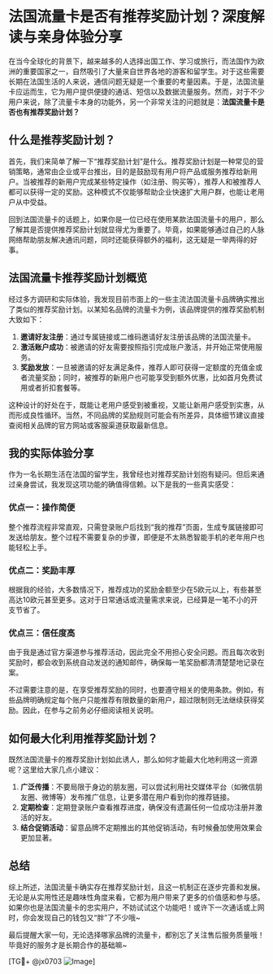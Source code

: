 # 法国流量卡是否有推荐奖励计划？深度解读与亲身体验分享

在当今全球化的背景下，越来越多的人选择出国工作、学习或旅行，而法国作为欧洲的重要国家之一，自然吸引了大量来自世界各地的游客和留学生。对于这些需要长期在法国生活的人来说，通信问题无疑是一个重要的考量因素。于是，法国流量卡应运而生，它为用户提供便捷的通话、短信以及数据流量服务。然而，对于不少用户来说，除了流量卡本身的功能外，另一个非常关注的问题就是：**法国流量卡是否也有推荐奖励计划？**

## 什么是推荐奖励计划？

首先，我们来简单了解一下“推荐奖励计划”是什么。推荐奖励计划是一种常见的营销策略，通常由企业或平台推出，目的是鼓励现有用户将产品或服务推荐给新用户。当被推荐的新用户完成某些特定操作（如注册、购买等），推荐人和被推荐人都可以获得一定的奖励。这种模式不仅能够帮助企业快速扩大用户群，也能让老用户从中受益。

回到法国流量卡的话题上，如果你是一位已经在使用某款法国流量卡的用户，那么了解其是否提供推荐奖励计划就显得尤为重要了。毕竟，如果能够通过自己的人脉网络帮助朋友解决通讯问题，同时还能获得额外的福利，这无疑是一举两得的好事。

## 法国流量卡推荐奖励计划概览

经过多方调研和实际体验，我发现目前市面上的一些主流法国流量卡品牌确实推出了类似的推荐奖励计划。以某知名品牌的流量卡为例，该品牌提供的推荐奖励机制大致如下：

1. **邀请好友注册**：通过专属链接或二维码邀请好友注册该品牌的法国流量卡。
2. **激活账户成功**：被邀请的好友需要按照指引完成账户激活，并开始正常使用服务。
3. **奖励发放**：一旦被邀请的好友满足条件，推荐人即可获得一定额度的充值金或者流量奖励；同时，被推荐的新用户也可能享受到额外优惠，比如首月免费试用或者折扣套餐等。

这种设计的好处在于，既能让老用户感受到被重视，又能让新用户感受到实惠，从而形成良性循环。当然，不同品牌的奖励规则可能会有所差异，具体细节建议直接查阅相关品牌的官方网站或客服渠道获取最新信息。

## 我的实际体验分享

作为一名长期生活在法国的留学生，我曾经也对推荐奖励计划抱有疑问。但后来通过亲身尝试，我发现这项功能的确值得信赖。以下是我的一些真实感受：

### 优点一：操作简便
整个推荐流程非常直观，只需登录账户后找到“我的推荐”页面，生成专属链接即可发送给朋友。整个过程不需要复杂的步骤，即便是不太熟悉智能手机的老年用户也能轻松上手。

### 优点二：奖励丰厚
根据我的经验，大多数情况下，推荐成功的奖励金额至少在5欧元以上，有些甚至高达10欧元甚至更多。这对于日常通话或流量需求来说，已经算是一笔不小的开支节省了。

### 优点三：信任度高
由于我是通过官方渠道参与推荐活动，因此完全不用担心安全问题。而且每次收到奖励时，都会收到系统自动发送的通知邮件，确保每一笔奖励都清清楚楚地记录在案。

不过需要注意的是，在享受推荐奖励的同时，也要遵守相关的使用条款。例如，有些品牌明确规定每个账户只能推荐有限数量的新用户，超过限制则无法继续获得奖励。因此，在参与之前务必仔细阅读相关说明。

## 如何最大化利用推荐奖励计划？

既然法国流量卡的推荐奖励计划如此诱人，那么如何才能最大化地利用这一资源呢？这里给大家几点小建议：

1. **广泛传播**：不要局限于身边的朋友圈，可以尝试利用社交媒体平台（如微信朋友圈、微博等）发布推广信息，让更多潜在用户看到你的推荐链接。
2. **定期检查**：定期登录账户查看推荐进度，确保没有遗漏任何一位成功注册并激活的好友。
3. **结合促销活动**：留意品牌不定期推出的其他促销活动，有时候叠加使用效果会更加显著。

## 总结

综上所述，法国流量卡确实存在推荐奖励计划，且这一机制正在逐步完善和发展。无论是从实用性还是趣味性角度来看，它都为用户带来了更多的价值感和参与感。如果你也是法国流量卡的忠实用户，不妨试试这个功能吧！或许下一次通话或上网时，你会发现自己的钱包又“胖”了不少哦~

最后提醒大家一句，无论选择哪家品牌的流量卡，都别忘了关注售后服务质量哦！毕竟好的服务才是长期合作的基础嘛~

[TG💪+ @jx0703 ![Image](https://github.com/user-attachments/assets/dbca1d08-cadb-493c-b0ec-ad6f7a83f270)]